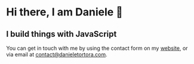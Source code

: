 # Hi there, I am Daniele 👋
## I build things with JavaScript 

You can get in touch with me by using the contact form on my [website](https://www.danieletortora.com), or via email at contact@danieletortora.com.
